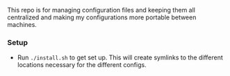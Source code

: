 This repo is for managing configuration files and keeping them all centralized and making my configurations more portable between machines.

### Setup
 - Run `./install.sh` to get set up.  This will create symlinks to the different locations necessary for the different configs.
